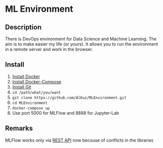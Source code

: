 ML Environment
==============

Description
-----------

There is DevOps environment for Data Science and Machine Learning. The aim is to make easier my life (or yours). It allows you to run the environment in a remote server and work in the browser.

Install
-------

1. [Install Docker](https://docs.docker.com/install/linux/docker-ce/ubuntu/)
2. [Install Docker-Compose](https://docs.docker.com/compose/install/)
3. [Install Git](https://git-scm.com/book/en/v2/Getting-Started-Installing-Git)
4. `cd /path/what/you/want`
5. `git clone https://github.com/AlKuz/MLEnvironment.git`
6. `cd MLEnvironment`
7. `docker-compose up`
8. Use port 5000 for MLFlow and 8888 for Jupyter-Lab

Remarks
-------
MLFlow works only via [REST API](https://www.mlflow.org/docs/latest/rest-api.html) now becouse of conflicts in the libraries